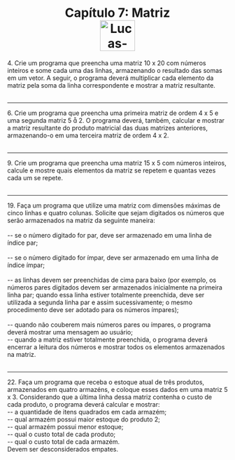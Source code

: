 <div align="center">
  <h1>  
    Capítulo 7: Matriz <br>
    <img align="center" alt="Lucas-Java" height="70" width="80" src="https://cdn.jsdelivr.net/gh/devicons/devicon/icons/java/java-original.svg" />
  </h1>
</div>
<p>
  4. Crie um programa que preencha uma matriz 10 x 20 com números inteiros e some cada uma das linhas,
  armazenando o resultado das somas em um vetor. A seguir, o programa deverá multiplicar cada
  elemento da matriz pela soma da linha correspondente e mostrar a matriz resultante. <br>
  <br>
  <hr>
  6. Crie um programa que preencha uma primeira matriz de ordem 4 x 5 e uma segunda matriz 5  2.
  O programa deverá, também, calcular e mostrar a matriz resultante do produto matricial das duas
  matrizes anteriores, armazenando-o em uma terceira matriz de ordem 4 x 2. <br>
  <br>
  <hr>
  9. Crie um programa que preencha uma matriz 15 x 5 com números inteiros, calcule e mostre quais 
  elementos da matriz se repetem e quantas vezes cada um se repete. <br>
  <br>
  <hr>
  19. Faça um programa que utilize uma matriz com dimensões máximas de cinco linhas e quatro colunas.
  Solicite que sejam digitados os números que serão armazenados na matriz da seguinte maneira: <br>
  <br>
  -- se o número digitado for par, deve ser armazenado em uma linha de índice par; <br>
  <br>
  -- se o número digitado for ímpar, deve ser armazenado em uma linha de índice ímpar; <br>
  <br>
  -- as linhas devem ser preenchidas de cima para baixo (por exemplo, os números pares digitados 
  devem ser armazenados inicialmente na primeira linha par; quando essa linha estiver totalmente
  preenchida, deve ser utilizada a segunda linha par e assim sucessivamente; o mesmo procedimento
  deve ser adotado para os números ímpares); <br>
  <br>
  -- quando não couberem mais números pares ou ímpares, o programa deverá mostrar uma mensagem
  ao usuário; <br>
  -- quando a matriz estiver totalmente preenchida, o programa deverá encerrar a leitura dos números
  e mostrar todos os elementos armazenados na matriz. <br>
  <br>
  <hr>
  22. Faça um programa que receba o estoque atual de três produtos, armazenados em quatro armazéns, e
  coloque esses dados em uma matriz 5 x 3. Considerando que a última linha dessa matriz contenha o
  custo de cada produto, o programa deverá calcular e mostrar: <br>
  -- a quantidade de itens quadrados em cada armazém; <br>
  -- qual armazém possui maior estoque do produto 2; <br>
  -- qual armazém possui menor estoque; <br>
  -- qual o custo total de cada produto; <br>
  -- qual o custo total de cada armazém. <br>
  Devem ser desconsiderados empates. <br>
  <br>
</p>
